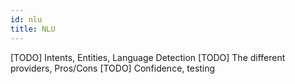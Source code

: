 ```yaml
---
id: nlu
title: NLU
---
```


[TODO] Intents, Entities, Language Detection
[TODO] The different providers, Pros/Cons
[TODO] Confidence, testing
